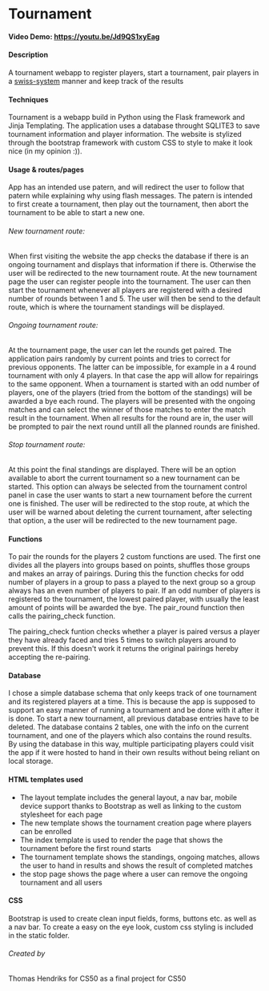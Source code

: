 # Tournament

#### Video Demo: https://youtu.be/Jd9QS1xyEag

#### Description
A tournament webapp to register players, start a tournament, pair players in a [swiss-system](https://en.wikipedia.org/wiki/Swiss-system_tournament) manner and keep track of the results

#### Techniques
Tournament is a webapp build in Python using the Flask framework and Jinja Templating. The application uses a database throught SQLITE3 to save tournament information and player information. The website is stylized through the bootstrap framework with custom CSS to style to make it look nice (in my opinion :)).

#### Usage & routes/pages
App has an intended use patern, and will redirect the user to follow that patern while explaining why using flash messages. The patern is intended to first create a tournament, then play out the tournament, then abort the tournament to be able to start a new one.

###### New tournament route:
When first visiting the website the app checks the database if there is an ongoing tournament and displays that information if there is. Otherwise the user will be redirected to the new tournament route. At the new tournament page the user can register people into the tournament. The user can then start the tournament whenever all players are registered with a desired number of rounds between 1 and 5. The user will then be send to the default route, which is where the tournament standings will be displayed.

###### Ongoing tournament route:
At the tournament page, the user can let the rounds get paired. The application pairs randomly by current points and tries to correct for previous opponents. The latter can be impossible, for example in a 4 round tournament with only 4 players. In that case the app will allow for repairings to the same opponent. When a tournament is started with an odd number of players, one of the players (tried from the bottom of the standings) will be awarded a bye each round. The players will be presented with the ongoing matches and can select the winner of those matches to enter the match result in the tournament. When all results for the round are in, the user will be prompted to pair the next round untill all the planned rounds are finished.

###### Stop tournament route:
At this point the final standings are displayed. There will be an option available to abort the current tournament so a new tournament can be started. This option can always be selected from the tournament control panel in case the user wants to start a new tournament before the current one is finished. The user will be redirected to the stop route, at which the user will be warned about deleting the current tournament, after selecting that option, a the user will be redirected to the new tournament page.

#### Functions
To pair the rounds for the players 2 custom functions are used. The first one divides all the players into groups based on points, shuffles those groups and makes an array of pairings. During this the function checks for odd number of players in a group to pass a played to the next group so a group always has an even number of players to pair. If an odd number of players is registered to the tournament, the lowest paired player, with usually the least amount of points will be awarded the bye. The pair_round function then calls the pairing_check function.

The pairing_check funtion checks whether a player is paired versus a player they have already faced and tries 5 times to switch players around to prevent this. If this doesn't work it returns the original pairings hereby accepting the re-pairing.

#### Database
I chose a simple database schema that only keeps track of one tournament and its registered players at a time. This is because the app is supposed to support an easy manner of running a tournament and be done with it after it is done. To start a new tournament, all previous database entries have to be deleted. The database contains 2 tables, one with the info on the current tournament, and one of the players which also contains the round results. By using the database in this way, multiple participating players could visit the app if it were hosted to hand in their own results without being reliant on local storage.

#### HTML templates used
- The layout template includes the general layout, a nav bar, mobile device support thanks to Bootstrap as well as linking to the custom stylesheet for each page
- The new template shows the tournament creation page where players can be enrolled
- The index template is used to render the page that shows the tournament before the first round starts
- The tournament template shows the standings, ongoing matches, allows the user to hand in results and shows the result of completed matches
- the stop page shows the page where a user can remove the ongoing tournament and all users

#### CSS
Bootstrap is used to create clean input fields, forms, buttons etc. as well as a nav bar.
To create a easy on the eye look, custom css styling is included in the static folder.

###### Created by
Thomas Hendriks for CS50 as a final project for CS50